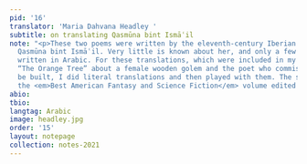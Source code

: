 ```yaml
---
pid: '16'
translator: 'Maria Dahvana Headley '
subtitle: on translating Qasmūna bint Ismāʿil
note: "<p>These two poems were written by the eleventh-century Iberian Jewish poet
  Qasmūna bint Ismāʿil. Very little is known about her, and only a few poems survive,
  written in Arabic. For these translations, which were included in my 2017 story
  “The Orange Tree” about a female wooden golem and the poet who commissions her to
  be built, I did literal translations and then played with them. The story was in
  the <em>Best American Fantasy and Science Fiction</em> volume edited by N.K. Jemisin.</p>"
abio: 
tbio: 
langtag: Arabic
image: headley.jpg
order: '15'
layout: notepage
collection: notes-2021
---
```

